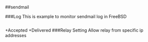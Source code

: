 
##sendmail

###Log
This is example to monitor sendmail log in FreeBSD
```linux
 ```
+Accepted
+Delivered
###Relay Setting 
Allow relay from specific ip addresses
```linux
 ```
```linux
 ```



